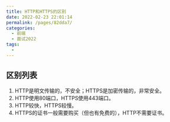 ```yaml
---
title: HTTP和HTTPS的区别
date: 2022-02-23 22:01:14
permalink: /pages/82dda7/
categories:
  - 前端
  - 面试2022
tags:
  - 
---
```


## 区别列表

1. HTTP是明文传输的，不安全；HTTPS是加密传输的，非常安全。
2. HTTP使用80端口，HTTPS使用443端口。
3. HTTP较快，HTTPS较慢。
4. HTTPS的证书一般需要购买（但也有免费的），HTTP不需要证书。
